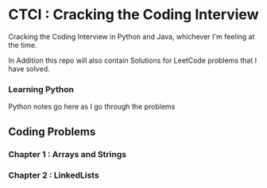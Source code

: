 # CTCI : Cracking the Coding Interview
Cracking the Coding Interview in Python and Java, whichever I'm feeling at the time. 

In Addition this repo will also contain Solutions for LeetCode problems that I have solved.


### Learning Python
Python notes go here as I go through the problems


## Coding Problems

### Chapter 1 : Arrays and Strings

### Chapter 2 : LinkedLists
